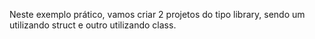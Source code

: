 Neste exemplo prático, vamos criar 2 projetos do tipo library, sendo um utilizando struct e outro utilizando class.